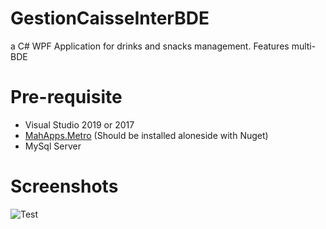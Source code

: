 # GestionCaisseInterBDE
a C# WPF Application for drinks and snacks management. Features multi-BDE
# Pre-requisite
- Visual Studio 2019 or 2017
- [MahApps.Metro](https://github.com/MahApps/MahApps.Metro) (Should be installed aloneside with Nuget)
- MySql Server

# Screenshots
![](https://i.imgur.com/QepFgPx.png "Test")
